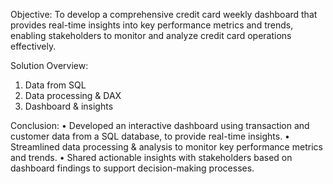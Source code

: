 Objective:
To develop a comprehensive credit card weekly dashboard that provides real-time insights into key performance metrics and trends, enabling stakeholders to monitor and analyze credit card operations effectively.

Solution Overview:
1. Data from SQL
2. Data processing & DAX
3. Dashboard & insights

Conclusion:
• Developed an interactive dashboard using transaction and customer data from a SQL database, to provide real-time insights. 
• Streamlined data processing & analysis to monitor key performance metrics and trends.
• Shared actionable insights with stakeholders based on dashboard findings to support decision-making processes.
